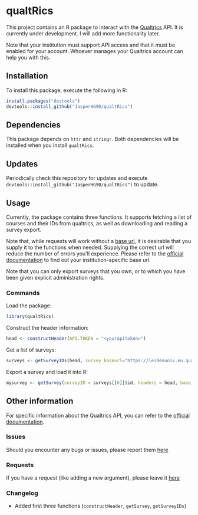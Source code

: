 # qualtRics

This project contains an R package to interact with the [Qualtrics](https://www.qualtrics.com/) API. It is currently under development. I will add more functionality later.

Note that your institution must support API access and that it must be enabled for your account. Whoever manages your Qualtrics account can help you with this.

## Installation

To install this package, execute the following in R:

```r
install.packages("devtools")
devtools::install_github("JasperHG90/qualtRics")
```

## Dependencies

This package depends on `httr` and `stringr`. Both dependencies will be installed when you install `qualtRics`.

## Updates

Periodically check this repository for updates and execute `devtools::install_github("JasperHG90/qualtRics")` to update.

## Usage

Currently, the package contains three functions. It supports fetching a list of courses and their IDs from qualtrics, as well as downloading and reading a survey export. 

Note that, while requests will work without a [base url](https://api.qualtrics.com/docs/root-url), it is desirable that you supply it to the functions when needed. Supplying the correct url will reduce the number of errors you'll experience. Please refer to the [official documentation](https://api.qualtrics.com/docs/root-url) to find out your institution-specific base url.

Note that you can only export surveys that you own, or to which you have been given explicit administration rights.

### Commands

Load the package:

```r
library(qualtRics)
```

Construct the header information:

```r
head <- constructHeader(API.TOKEN = "<yourapitoken>")
```

Get a list of surveys:

```r
surveys <- getSurveyIDs(head, survey_baseurl="https://leidenuniv.eu.qualtrics.com/API/v3/responseexports/") # URL is for my own institution
```

Export a survey and load it into R:

```r
mysurvey <- getSurvey(surveyID = surveys[[6]]$id, headers = head, base_url = "https://leidenuniv.eu.qualtrics.com/API/v3/responseexports/", verbose = TRUE)
```

## Other information

For specific information about the Qualtrics API, you can refer to the [official documentation](https://api.qualtrics.com/docs/overview).

### Issues

Should you encounter any bugs or issues, please report them [here](https://github.com/JasperHG90/qualtRics/issues)

### Requests

If you have a request (like adding a new argument), please leave it [here](https://github.com/JasperHG90/qualtRics/issues)

### Changelog

- Added first three functions (`constructHeader`, `getSurvey`, `getSurveyIDs`)
